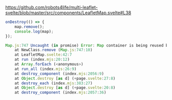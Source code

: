 https://github.com/robots4life/multi-leaflet-svelte/blob/master/src/components/LeafletMap.svelte#L38

```js
onDestroy(() => {
	map.remove();
	console.log(map);
});
```

```js
Map.js:747 Uncaught (in promise) Error: Map container is being reused by another instance
    at NewClass.remove (Map.js:747:10)
    at LeafletMap.svelte:42:7
    at run (index.mjs:20:12)
    at Array.forEach (<anonymous>)
    at run_all (index.mjs:26:9)
    at destroy_component (index.mjs:2056:9)
    at Object.destroy [as d] (+page.svelte:27:8)
    at destroy_each (index.mjs:383:27)
    at Object.destroy [as d] (+page.svelte:20:8)
    at destroy_component (index.mjs:2057:36)
```
